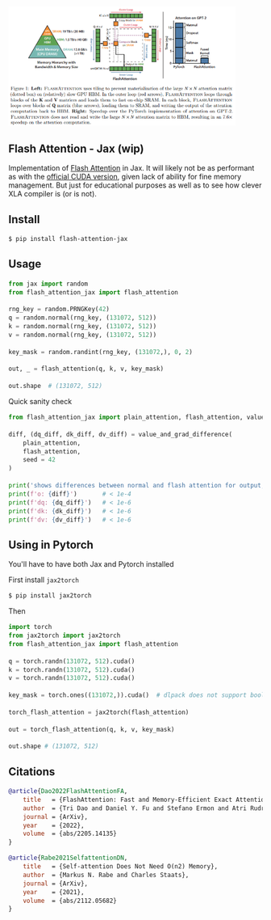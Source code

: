 <img src="./flash-attention.png" width="450px"></img>

## Flash Attention - Jax (wip)

Implementation of <a href="https://arxiv.org/abs/2205.14135">Flash Attention</a> in Jax. It will likely not be as performant as with the <a href="https://github.com/HazyResearch/flash-attention">official CUDA version</a>, given lack of ability for fine memory management. But just for educational purposes as well as to see how clever XLA compiler is (or is not).

## Install

```bash
$ pip install flash-attention-jax
```

## Usage

```python
from jax import random
from flash_attention_jax import flash_attention

rng_key = random.PRNGKey(42)
q = random.normal(rng_key, (131072, 512))
k = random.normal(rng_key, (131072, 512))
v = random.normal(rng_key, (131072, 512))

key_mask = random.randint(rng_key, (131072,), 0, 2)

out, _ = flash_attention(q, k, v, key_mask)

out.shape  # (131072, 512)
```

Quick sanity check


```python
from flash_attention_jax import plain_attention, flash_attention, value_and_grad_difference

diff, (dq_diff, dk_diff, dv_diff) = value_and_grad_difference(
    plain_attention,
    flash_attention,
    seed = 42
)

print('shows differences between normal and flash attention for output, dq, dk, dv')
print(f'o: {diff}')       # < 1e-4
print(f'dq: {dq_diff}')   # < 1e-6
print(f'dk: {dk_diff}')   # < 1e-6
print(f'dv: {dv_diff}')   # < 1e-6
```

## Using in Pytorch

You'll have to have both Jax and Pytorch installed

First install `jax2torch`

```bash
$ pip install jax2torch
```

Then

```python
import torch
from jax2torch import jax2torch
from flash_attention_jax import flash_attention

q = torch.randn(131072, 512).cuda()
k = torch.randn(131072, 512).cuda()
v = torch.randn(131072, 512).cuda()

key_mask = torch.ones((131072,)).cuda()  # dlpack does not support boolean types, use 1s and 0s

torch_flash_attention = jax2torch(flash_attention)

out = torch_flash_attention(q, k, v, key_mask)

out.shape # (131072, 512)
```

## Citations

```bibtex
@article{Dao2022FlashAttentionFA,
    title   = {FlashAttention: Fast and Memory-Efficient Exact Attention with IO-Awareness},
    author  = {Tri Dao and Daniel Y. Fu and Stefano Ermon and Atri Rudra and Christopher R'e},
    journal = {ArXiv},
    year    = {2022},
    volume  = {abs/2205.14135}
}
```

```bibtex
@article{Rabe2021SelfattentionDN,
    title   = {Self-attention Does Not Need O(n2) Memory},
    author  = {Markus N. Rabe and Charles Staats},
    journal = {ArXiv},
    year    = {2021},
    volume  = {abs/2112.05682}
}
```
